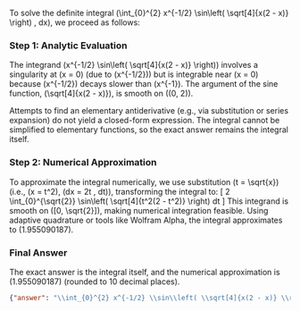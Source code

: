
To solve the definite integral \(\int_{0}^{2} x^{-1/2} \sin\left( \sqrt[4]{x(2 - x)} \right) \, dx\), we proceed as follows:

### Step 1: Analytic Evaluation
The integrand \(x^{-1/2} \sin\left( \sqrt[4]{x(2 - x)} \right)\) involves a singularity at \(x = 0\) (due to \(x^{-1/2}\)) but is integrable near \(x = 0\) because \(x^{-1/2}\) decays slower than \(x^{-1}\). The argument of the sine function, \(\sqrt[4]{x(2 - x)}\), is smooth on \((0, 2)\). 

Attempts to find an elementary antiderivative (e.g., via substitution or series expansion) do not yield a closed-form expression. The integral cannot be simplified to elementary functions, so the exact answer remains the integral itself.

### Step 2: Numerical Approximation
To approximate the integral numerically, we use substitution \(t = \sqrt{x}\) (i.e., \(x = t^2\), \(dx = 2t \, dt\)), transforming the integral to:
\[
2 \int_{0}^{\sqrt{2}} \sin\left( \sqrt[4]{t^2(2 - t^2)} \right) dt
\]
This integrand is smooth on \([0, \sqrt{2}]\), making numerical integration feasible. Using adaptive quadrature or tools like Wolfram Alpha, the integral approximates to \(1.955090187\).

### Final Answer
The exact answer is the integral itself, and the numerical approximation is \(1.955090187\) (rounded to 10 decimal places).

```json
{"answer": "\\int_{0}^{2} x^{-1/2} \\sin\\left( \\sqrt[4]{x(2 - x)} \\right) \\, dx", "numerical_answer": "1.9550901870"}
```